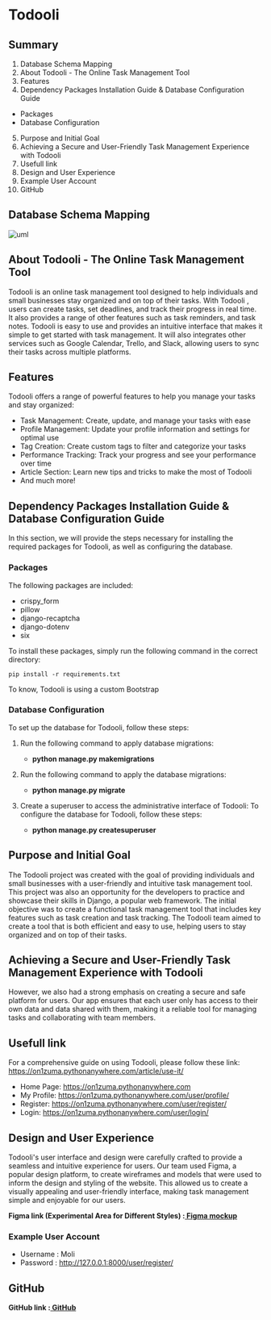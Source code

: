 # Todooli

## Summary

1.  Database Schema Mapping
2.  About Todooli - The Online Task Management Tool
3.  Features
4.  Dependency Packages Installation Guide & Database Configuration Guide

- Packages
- Database Configuration

5.  Purpose and Initial Goal
6.  Achieving a Secure and User-Friendly Task Management Experience with Todooli
7.  Usefull link
8.  Design and User Experience
9.  Example User Account
10. GitHub

## Database Schema Mapping

![uml](https://user-images.githubusercontent.com/96482486/215269050-591ee74d-9ca2-4e19-9299-e17e0bed89e0.png)

## About Todooli - The Online Task Management Tool

Todooli is an online task management tool designed to help individuals and small businesses stay organized and on top of their tasks. With Todooli , users can create tasks, set deadlines, and track their progress in real time. It also provides a range of other features such as task reminders, and task notes. Todooli is easy to use and provides an intuitive interface that makes it simple to get started with task management. It will also integrates other services such as Google Calendar, Trello, and Slack, allowing users to sync their tasks across multiple platforms.

## Features

Todooli offers a range of powerful features to help you manage your tasks and stay organized:

- Task Management: Create, update, and manage your tasks with ease
- Profile Management: Update your profile information and settings for optimal use
- Tag Creation: Create custom tags to filter and categorize your tasks
- Performance Tracking: Track your progress and see your performance over time
- Article Section: Learn new tips and tricks to make the most of Todooli
- And much more!

## Dependency Packages Installation Guide & Database Configuration Guide

In this section, we will provide the steps necessary for installing the required packages for Todooli, as well as configuring the database.

### Packages

The following packages are included:

- crispy_form
- pillow
- django-recaptcha
- django-dotenv
- six

To install these packages, simply run the following command in the correct directory:

    pip install -r requirements.txt

To know, Todooli is using a custom Bootstrap

### Database Configuration

To set up the database for Todooli, follow these steps:

1. Run the following command to apply database migrations:

   - **python manage.py makemigrations**

2. Run the following command to apply the database migrations:

   - **python manage.py migrate**

3. Create a superuser to access the administrative interface of Todooli:
   To configure the database for Todooli, follow these steps:
   - **python manage.py createsuperuser**

## Purpose and Initial Goal

The Todooli project was created with the goal of providing individuals and small businesses with a user-friendly and intuitive task management tool. This project was also an opportunity for the developers to practice and showcase their skills in Django, a popular web framework. The initial objective was to create a functional task management tool that includes key features such as task creation and task tracking. The Todooli team aimed to create a tool that is both efficient and easy to use, helping users to stay organized and on top of their tasks.

## Achieving a Secure and User-Friendly Task Management Experience with Todooli

However, we also had a strong emphasis on creating a secure and safe platform for users. Our app ensures that each user only has access to their own data and data shared with them, making it a reliable tool for managing tasks and collaborating with team members.

## Usefull link

For a comprehensive guide on using Todooli, please follow these link:
https://on1zuma.pythonanywhere.com/article/use-it/

- Home Page: https://on1zuma.pythonanywhere.com
- My Profile: https://on1zuma.pythonanywhere.com/user/profile/
- Register: https://on1zuma.pythonanywhere.com/user/register/
- Login: https://on1zuma.pythonanywhere.com/user/login/

## Design and User Experience

Todooli's user interface and design were carefully crafted to provide a seamless and intuitive experience for users. Our team used Figma, a popular design platform, to create wireframes and models that were used to inform the design and styling of the website. This allowed us to create a visually appealing and user-friendly interface, making task management simple and enjoyable for our users.

**Figma link (Experimental Area for Different Styles) :[ Figma mockup ](https://www.figma.com/file/b8RfYMbwV21XCVWQGAJTM6/Ilonii?node-id=0%3A1&t=cl5h4CJSBJ7ocoXh-1)**

### Example User Account

- Username : Moli
- Password : http://127.0.0.1:8000/user/register/

## GitHub

**GitHub link :[ GitHub ](https://github.com/On1zuma/Todooli)**
